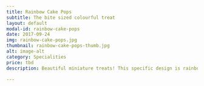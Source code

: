 ```yaml
---
title: Rainbow Cake Pops
subtitle: The bite sized colourful treat
layout: default
modal-id: rainbow-cake-pops
date: 2017-09-24
img: rainbow-cake-pops.jpg
thumbnail: rainbow-cake-pops-thumb.jpg
alt: image-alt
category: Specialities
price: tbd
description: Beautiful miniature treats! This specific design is rainbow coloured inside.

---
```

